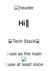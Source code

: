 <div align="center">

![header](https://capsule-render.vercel.app/api?type=slice&color=timeAuto&height=100&section=header&text=Jiryeong29%20github&fontSize=50)
</br>
## Hi👋
</br>
💻Tech Stack💻
</br>
</br>
💡use as the main
</br>
<img src="https://img.shields.io/badge/C++-00599C?style=for-the-badge&logo=cplusplus&logoColor=white">
</br>
💡use at least once
</br>
